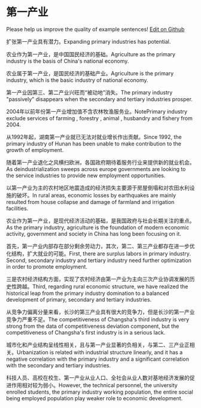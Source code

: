 # 第一产业

Please help us improve the quality of example sentences! [Edit on Github](https://github.com/jiyushe/jiyu-example-sentence-source/blob/main/chinese/diyichanye.md)

<p><span class="chinese">扩张第一产业具有潜力。</span><span class="english">Expanding primary industries has potential.</span></p>

<p><span class="chinese">农业作为第一产业，是中国国民经济的基础。</span><span class="english">Agriculture as the primary industry is the basis of China's national economy.</span></p>

<p><span class="chinese">农业属于第一产业，是国民经济的基础产业。</span><span class="english">Agriculture is the primary industry, which is the basic industry of national economy.</span></p>

<p><span class="chinese">第一产业因第三、第二产业兴旺而“被动地”消失。</span><span class="english">The primary industry "passively" disappears when the secondary and tertiary industries prosper.</span></p>

<p><span class="chinese">2004年以前年份第一产业增加值不含农林牧渔服务业。</span><span class="english">NotePrimary industry exclude services of farming , forestry , animal , husbandry and fishery from 2004.</span></p>

<p><span class="chinese">从1992年起，湖南第一产业就已无法对就业增长作出贡献。</span><span class="english">Since 1992, the primary industry of Hunan has been unable to make contribution to the growth of employment.</span></p>

<p><span class="chinese">随着第一产业退化之风横扫欧洲，各国政府期待着服务行业来提供新的就业机会。</span><span class="english">As deindustrialization sweeps across europe governments are looking to the service industries to provide new employment opportunities.</span></p>

<p><span class="chinese">以第一产业为主的农村地区地震造成的经济损失主要源于房屋倒塌和对农田水利设施的破坏。</span><span class="english">In rural areas, economic losses by earthquakes are mainly resulted from house collapse and damage of farmland and irrigation facilities.</span></p>

<p><span class="chinese">农业作为第一产业，是现代经济活动的基础，是我国政府与社会长期关注的重点。</span><span class="english">As the primary industry, agriculture is the foundation of modern economic activity, government and society in China has long been focusing on it.</span></p>

<p><span class="chinese">首先，第一产业内部存在部分剩余劳动力，其次，第二、第三产业都存在进一步优化结构，扩大就业的可能。</span><span class="english">First, there are surplus labors in primary industry. Second, secondary industry and tertiary industry need further optimization in order to promote employment.</span></p>

<p><span class="chinese">三是农村经济结构方面，实现了农村经济由第一产业为主向三次产业协调发展的历史性跨越。</span><span class="english">Third, regarding rural economic structure, we have realized the historical leap from the primary industry domination to a balanced development of primary, secondary and tertiary industries.</span></p>

<p><span class="chinese">从竞争力偏离分量来看，长沙的第三产业具有很大的竞争力，但是长沙的第一产业竞争力严重不足。</span><span class="english">The competitiveness of Changsha's third industry is very strong from the data of competitiveness deviation component, but the competitiveness of Changsha's first industry is in a serious lack.</span></p>

<p><span class="chinese">城市化和产业结构呈线性相关，且与第一产业显著的负相关，与第二、三产业正相关。</span><span class="english">Urbanization is related with industrial structure linearly, and it has a negative correlation with the primary industry and a significant correlation with the secondary and tertiary industries.</span></p>

<p><span class="chinese">科技人员、高校在校生、第一产业从业人口、全社会从业人数对基地经济发展的促进作用相对较为弱小。</span><span class="english">However, the technical personnel, the university enrolled students, the primary industry working population, the entire social being employed population play weaker role to economic development.</span></p>

